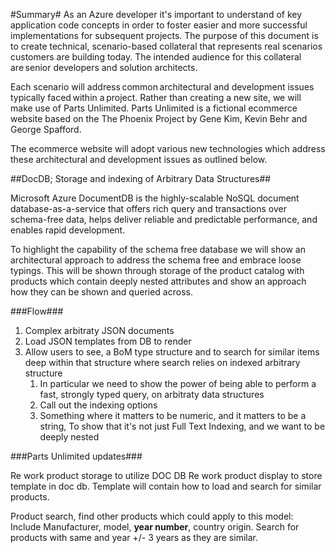 #Summary#
As an Azure developer it's important to understand of key application code concepts in order to foster easier and more successful implementations for subsequent projects. The purpose of this document is to create technical, scenario-based collateral that represents real scenarios customers are building today. The intended audience for this collateral are senior developers and solution architects.

Each scenario will address common architectural and development issues typically faced within a project. Rather than creating a new site, we will make use of Parts Unlimited. Parts Unlimited is a fictional ecommerce website based on the The Phoenix Project by Gene Kim, Kevin Behr and George Spafford. 

The ecommerce website will adopt various new technologies which address these architectural and development issues as outlined below.
 
##DocDB; Storage and indexing of Arbitrary Data Structures##

Microsoft Azure DocumentDB is the highly-scalable NoSQL document database-as-a-service that offers rich query and transactions over schema-free data, helps deliver reliable and predictable performance, and enables rapid development.

To highlight the capability of the schema free database we will show an architectural approach to address the schema free and embrace loose typings. This will be shown through storage of the product catalog with products which contain deeply nested attributes and show an approach how they can be shown and queried across.  


###Flow###

1. Complex arbitraty JSON documents
1. Load JSON templates from DB to render
1. Allow users to see, a BoM type structure and to search for similar items deep within that structure
where search relies on indexed arbitrary structure
	1. In particular we need to show the power of being able to perform a fast, strongly typed query, on arbitraty data structures
	2. Call out the indexing options
	2. Something where it matters to be numeric, and it matters to be a string, To show that it's not just Full Text Indexing, and we want to be deeply nested

###Parts Unlimited updates###

Re work product storage to utilize DOC DB
Re work product display to store template in doc db.
Template will contain how to load and search for similar products.

Product search, find other products which could apply to this model: Include Manufacturer, model, **year number**, country origin. Search for products with same and year +/- 3 years as they are similar.


 




